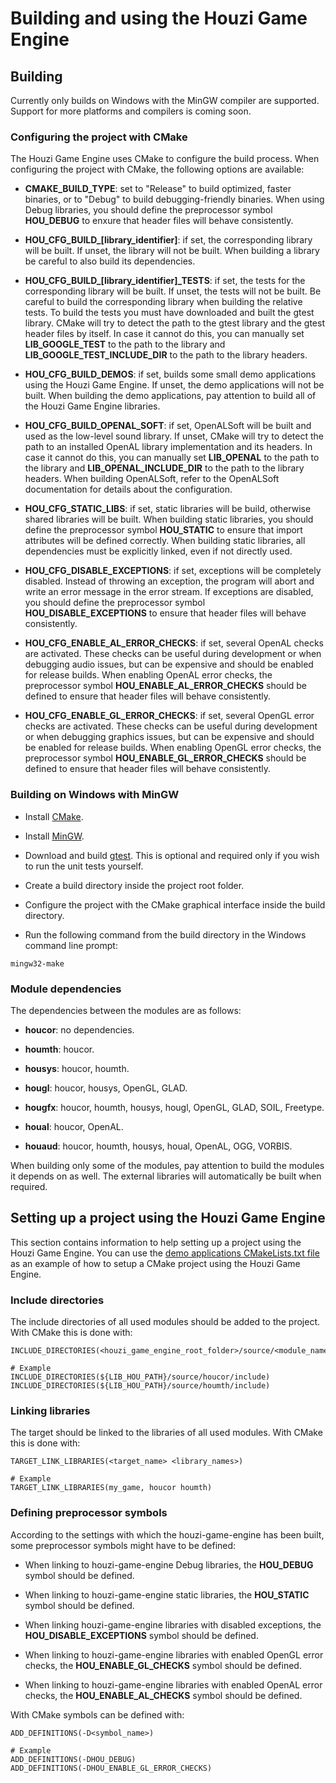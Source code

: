 # Building and using the Houzi Game Engine



## Building
Currently only builds on Windows with the MinGW compiler are supported.
Support for more platforms and compilers is coming soon.



### Configuring the project with CMake
The Houzi Game Engine uses CMake to configure the build process.
When configuring the project with CMake, the following options are available:

* **CMAKE\_BUILD\_TYPE**: set to "Release" to build optimized, faster binaries, or to "Debug" to build debugging-friendly binaries.
When using Debug libraries, you should define the preprocessor symbol **HOU\_DEBUG** to enxure that header files will behave consistently.

* **HOU\_CFG\_BUILD\_\[library\_identifier\]**: if set, the corresponding library will be built.
If unset, the library will not be built.
When building a library be careful to also build its dependencies.

* **HOU\_CFG\_BUILD\_\[library\_identifier\]\_TESTS**: if set, the tests for the corresponding library will be built.
If unset, the tests will not be built.
Be careful to build the corresponding library when building the relative tests.
To build the tests you must have downloaded and built the gtest library.
CMake will try to detect the path to the gtest library and the gtest header files by itself.
In case it cannot do this, you can manually set **LIB\_GOOGLE\_TEST** to the path to the library and **LIB\_GOOGLE\_TEST\_INCLUDE\_DIR** to the path to the library headers.

* **HOU\_CFG\_BUILD\_DEMOS**: if set, builds some small demo applications using the Houzi Game Engine.
If unset, the demo applications will not be built.
When building the demo applications, pay attention to build all of the Houzi Game Engine libraries.

* **HOU\_CFG\_BUILD\_OPENAL\_SOFT**: if set, OpenALSoft will be built and used as the low-level sound library.
If unset, CMake will try to detect the path to an installed OpenAL library implementation and its headers.
In case it cannot do this, you can manually set **LIB\_OPENAL** to the path to the library and **LIB\_OPENAL\_INCLUDE\_DIR** to the path to the library headers.
When building OpenALSoft, refer to the OpenALSoft documentation for details about the configuration.

* **HOU\_CFG\_STATIC\_LIBS**: if set, static libraries will be build, otherwise shared libraries will be built.
When building static libraries, you should define the preprocessor symbol **HOU\_STATIC** to ensure that import attributes will be defined correctly.
When building static libraries, all dependencies must be explicitly linked, even if not directly used.

* **HOU\_CFG\_DISABLE\_EXCEPTIONS**: if set, exceptions will be completely disabled.
Instead of throwing an exception, the program will abort and write an error message in the error stream.
If exceptions are disabled, you should define the preprocessor symbol **HOU\_DISABLE\_EXCEPTIONS** to ensure that header files will behave consistently.

* **HOU\_CFG\_ENABLE\_AL\_ERROR\_CHECKS**: if set, several OpenAL checks are activated.
These checks can be useful during development or when debugging audio issues, but can be expensive and should be enabled for release builds.
When enabling OpenAL error checks, the preprocessor symbol **HOU\_ENABLE\_AL\_ERROR\_CHECKS** should be defined to ensure that header files will behave consistently.

* **HOU\_CFG\_ENABLE\_GL\_ERROR\_CHECKS**: if set, several OpenGL error checks are activated.
These checks can be useful during development or when debugging graphics issues, but can be expensive and should be enabled for release builds.
When enabling OpenGL error checks, the preprocessor symbol **HOU\_ENABLE\_GL\_ERROR\_CHECKS** should be defined to ensure that header files will behave consistently.



### Building on Windows with MinGW
* Install [CMake](https://cmake.org/).

* Install [MinGW](http://www.mingw.org/).

* Download and build [gtest](https://github.com/google/googletest).
This is optional and required only if you wish to run the unit tests yourself.

* Create a build directory inside the project root folder.

* Configure the project with the CMake graphical interface inside the build directory.

* Run the following command from the build directory in the Windows command line prompt:

```
mingw32-make
```



### Module dependencies
The dependencies between the modules are as follows:

* **houcor**: no dependencies.

* **houmth**: houcor.

* **housys**: houcor, houmth.

* **hougl**: houcor, housys, OpenGL, GLAD.

* **hougfx**: houcor, houmth, housys, hougl, OpenGL, GLAD, SOIL, Freetype.

* **houal**: houcor, OpenAL.

* **houaud**: houcor, houmth, housys, houal, OpenAL, OGG, VORBIS.

When building only some of the modules, pay attention to build the modules it depends on as well.
The external libraries will automatically be built when required.



## Setting up a project using the Houzi Game Engine
This section contains information to help setting up a project using the Houzi Game Engine.
You can use the [demo applications CMakeLists.txt file](../source/demo/CMakeLists.txt) as an example of how to setup a CMake project using the Houzi Game Engine.



### Include directories
The include directories of all used modules should be added to the project.
With CMake this is done with:
```
INCLUDE_DIRECTORIES(<houzi_game_engine_root_folder>/source/<module_name/include)

# Example
INCLUDE_DIRECTORIES(${LIB_HOU_PATH}/source/houcor/include)
INCLUDE_DIRECTORIES(${LIB_HOU_PATH}/source/houmth/include)
```



### Linking libraries
The target should be linked to the libraries of all used modules.
With CMake this is done with:
```
TARGET_LINK_LIBRARIES(<target_name> <library_names>)

# Example
TARGET_LINK_LIBRARIES(my_game, houcor houmth)
```



### Defining preprocessor symbols
According to the settings with which the houzi-game-engine has been built, some preprocessor symbols might have to be defined:

* When linking to houzi-game-engine Debug libraries, the **HOU\_DEBUG** symbol should be defined.

* When linking to houzi-game-engine static libraries, the **HOU\_STATIC** symbol should be defined.

* When linking houzi-game-engine libraries with disabled exceptions, the **HOU\_DISABLE\_EXCEPTIONS** symbol should be defined.

* When linking to houzi-game-engine libraries with enabled OpenGL error checks, the **HOU\_ENABLE\_GL\_CHECKS** symbol should be defined.

* When linking to houzi-game-engine libraries with enabled OpenAL error checks, the **HOU\_ENABLE\_AL\_CHECKS** symbol should be defined.

With CMake symbols can be defined with:
```
ADD_DEFINITIONS(-D<symbol_name>)

# Example
ADD_DEFINITIONS(-DHOU_DEBUG)
ADD_DEFINITIONS(-DHOU_ENABLE_GL_ERROR_CHECKS)
```
